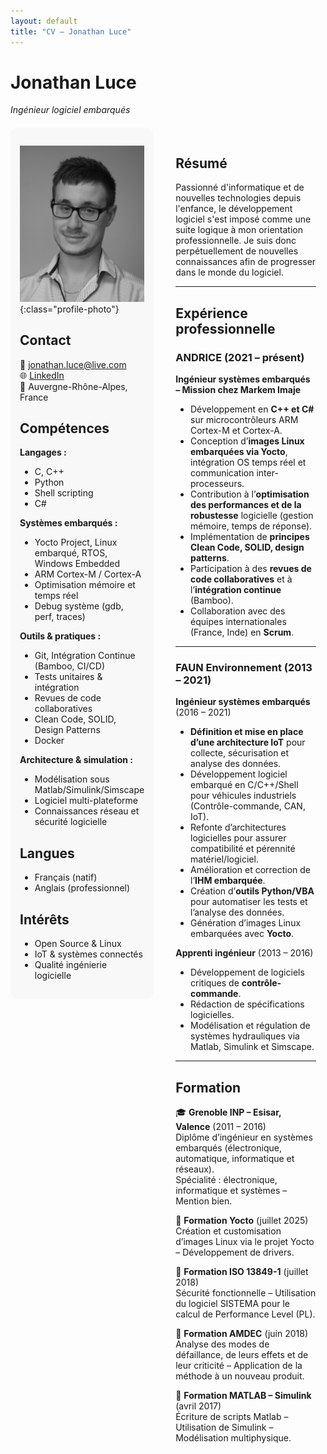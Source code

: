 ```yaml
---
layout: default
title: "CV – Jonathan Luce"
---
```


<style>
.cv-container {
  display: flex;
  gap: 20px;
  align-items: flex-start;
  margin-top: 20px;
}
.cv-left {
  flex: 1;
  padding: 15px;
  background-color: #f8f8f8;
  border-radius: 12px;
}
.cv-right {
  flex: 4;
  padding: 15px;
}
.profile-photo {
  border-radius: 50%;
  height: auto;
  width: 100%;
  margin-bottom: 20px;
}
</style>

# Jonathan Luce
*Ingénieur logiciel embarqués*

<div class="cv-container">

<div class="cv-left">


![Photo](photo.jpg){:class="profile-photo"}

## Contact
📧 [jonathan.luce@live.com](mailto:jonathan.luce@live.com)  
🌐 [LinkedIn](https://www.linkedin.com/in/jonathan-luce-864202141/)  
📍 Auvergne-Rhône-Alpes, France  

## Compétences
**Langages :**  
- C, C++ 
- Python 
- Shell scripting 
- C# 

**Systèmes embarqués :**  
- Yocto Project, Linux embarqué, RTOS, Windows Embedded  
- ARM Cortex-M / Cortex-A  
- Optimisation mémoire et temps réel  
- Debug système (gdb, perf, traces)  

**Outils & pratiques :**  
- Git, Intégration Continue (Bamboo, CI/CD)  
- Tests unitaires & intégration  
- Revues de code collaboratives  
- Clean Code, SOLID, Design Patterns  
- Docker  

**Architecture & simulation :**  
- Modélisation sous Matlab/Simulink/Simscape  
- Logiciel multi-plateforme
- Connaissances réseau et sécurité logicielle  

## Langues
- Français (natif)  
- Anglais (professionnel)  

## Intérêts
- Open Source & Linux  
- IoT & systèmes connectés  
- Qualité ingénierie logicielle  

</div>

<div class="cv-right">

## Résumé
Passionné d'informatique et de nouvelles technologies depuis l'enfance, le développement logiciel s'est imposé comme une suite logique à mon orientation professionnelle. Je suis donc perpétuellement de nouvelles connaissances afin de progresser dans le monde du logiciel.

---

## Expérience professionnelle

### ANDRICE (2021 – présent)  
**Ingénieur systèmes embarqués – Mission chez Markem Imaje**  

- Développement en **C++ et C#** sur microcontrôleurs ARM Cortex-M et Cortex-A.  
- Conception d’**images Linux embarquées via Yocto**, intégration OS temps réel et communication inter-processeurs.  
- Contribution à l’**optimisation des performances et de la robustesse** logicielle (gestion mémoire, temps de réponse).  
- Implémentation de **principes Clean Code, SOLID, design patterns**.  
- Participation à des **revues de code collaboratives** et à l’**intégration continue** (Bamboo).  
- Collaboration avec des équipes internationales (France, Inde) en **Scrum**.  

---

### FAUN Environnement (2013 – 2021)  

**Ingénieur systèmes embarqués** (2016 – 2021)  
- **Définition et mise en place d’une architecture IoT** pour collecte, sécurisation et analyse des données.  
- Développement logiciel embarqué en C/C++/Shell pour véhicules industriels (Contrôle-commande, CAN, IoT).  
- Refonte d’architectures logicielles pour assurer compatibilité et pérennité matériel/logiciel.  
- Amélioration et correction de l’**IHM embarquée**.  
- Création d’**outils Python/VBA** pour automatiser les tests et l’analyse des données.  
- Génération d’images Linux embarquées avec **Yocto**.  

**Apprenti ingénieur** (2013 – 2016)  
- Développement de logiciels critiques de **contrôle-commande**.  
- Rédaction de spécifications logicielles.  
- Modélisation et régulation de systèmes hydrauliques via Matlab, Simulink et Simscape.  

---

## Formation
🎓 **Grenoble INP – Esisar, Valence** (2011 – 2016)  
Diplôme d’ingénieur en systèmes embarqués (électronique, automatique, informatique et réseaux).  
Spécialité : électronique, informatique et systèmes – Mention bien.  

📘 **Formation Yocto** (juillet 2025)  
Création et customisation d’images Linux via le projet Yocto – Développement de drivers.   

📘 **Formation ISO 13849-1** (juillet 2018)  
Sécurité fonctionnelle – Utilisation du logiciel SISTEMA pour le calcul de Performance Level (PL).  

📘 **Formation AMDEC** (juin 2018)  
Analyse des modes de défaillance, de leurs effets et de leur criticité – Application de la méthode à un nouveau produit.  

📘 **Formation MATLAB – Simulink** (avril 2017)  
Écriture de scripts Matlab – Utilisation de Simulink – Modélisation multiphysique. 

</div>
</div>

